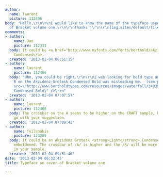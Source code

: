 ```yaml
---
author:
  name: laurent
  picture: 112406
body: "Hello,\r\n\r\nI would like to know the name of the typeface used on the cover
  of Bracket volume one.\r\n\r\nThanks !\r\n\r\n[img:sites/default/files/old-images/tumblr_mfo2lyiO7r1qhf72jo1_1280_4493.jpeg]\r\n"
comments:
- author:
    name: Jan
    picture: 112311
  body: It could be <a href="http://www.myfonts.com/fonts/berthold/akzidenz-grotesk-be/">Akzidenz-Grotesk
    Condensed</a>.
  created: '2013-02-04 06:51:15'
- author:
    name: laurent
    picture: 112406
  body: "Uhm, you could be right.\r\n\r\nI was looking for bold type and the different
    R on the Akzidenz-Grotesk Condensed Bold was misleading me.  (see pic for reference.)\r\n\r\nThanks.\r\n\r\n<img
    src=\"http://www.bertholdtypes.com/resources/images/waterfall/34039.png\" alt=\"Akzidenz-Grotesk
    Condensed Bold\" />\r\n"
  created: '2013-02-04 07:07:57'
- author:
    name: laurent
    picture: 112406
  body: The crossbar on the A seems to be higher on the CRAFT sample, but still  I'll
    go with your suggestion.
  created: '2013-02-04 07:09:42'
- author:
    name: fvilanakis
    picture: 123289
  body: It could be an Akzidenz Grotesk <strong>Light</strong> Condensed, artificially
    emboldened. The crossbar of /A/ is higher and the /R/ will be more "square" as
    in your sample.
  created: '2013-02-04 09:51:46'
date: '2013-02-04 06:32:45'
title: Typeface on cover of Bracket volume one

---
```

